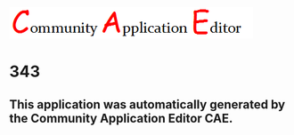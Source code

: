 ![CAE](https://github.com/PhilCAEOrg/application-343/blob/master/img/logo.png)  

343
===================


This application was automatically generated by the Community Application Editor CAE.  
---------------
